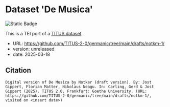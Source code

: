 # Dataset 'De Musica'

![Static Badge](https://img.shields.io/badge/TEI_validation-passing-green)

This is a TEI port of a [TITUS dataset](http://titus.uni-frankfurt.de/texte/etcs/germ/ahd/notkmusl/notkm.htm).

* URL: https://github.com/TITUS-2-0/germanic/tree/main/drafts/notkm-1/
* version: unreleased
* date: 2025-03-18

## Citation
```
Digital version of De Musica by Notker (draft version). By: Jost Gippert, Florian Matter, Nikolaus Neagu. In: Carling, Gerd & Jost Gippert (2025). TITUS 2.0. Frankfurt: Goethe University. (URL: https://github.com/TITUS-2-0/germanic/tree/main/drafts/notkm-1/, visited on <insert date>)
```

